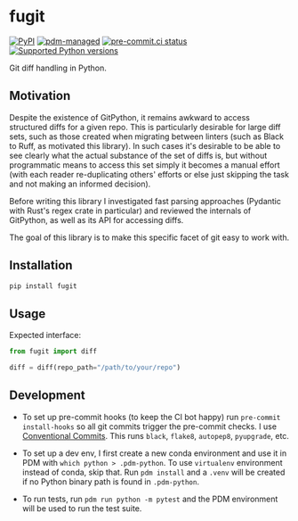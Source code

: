 # fugit

[![PyPI](https://img.shields.io/pypi/v/fugit?logo=python&logoColor=%23cccccc)](https://pypi.org/project/fugit)
[![pdm-managed](https://img.shields.io/badge/pdm-managed-blueviolet)](https://pdm.fming.dev)
[![pre-commit.ci status](https://results.pre-commit.ci/badge/github/lmmx/fugit/master.svg)](https://results.pre-commit.ci/latest/github/lmmx/fugit/master)
[![Supported Python versions](https://img.shields.io/pypi/pyversions/fugit.svg)](https://pypi.org/project/fugit)

<!-- [![build status](https://github.com/lmmx/fugit/actions/workflows/master.yml/badge.svg)](https://github.com/lmmx/fugit/actions/workflows/master.yml) -->

Git diff handling in Python.

## Motivation

Despite the existence of GitPython, it remains awkward to access structured diffs for a given repo.
This is particularly desirable for large diff sets, such as those created when migrating between
linters (such as Black to Ruff, as motivated this library). In such cases it's desirable to be able
to see clearly what the actual substance of the set of diffs is, but without programmatic means to
access this set simply it becomes a manual effort (with each reader re-duplicating others' efforts
or else just skipping the task and not making an informed decision).

Before writing this library I investigated fast parsing approaches (Pydantic with Rust's regex
crate in particular) and reviewed the internals of GitPython, as well as its API for accessing diffs.

The goal of this library is to make this specific facet of git easy to work with.

## Installation

```py
pip install fugit
```

## Usage

Expected interface:

```py
from fugit import diff

diff = diff(repo_path="/path/to/your/repo")
```

## Development

- To set up pre-commit hooks (to keep the CI bot happy) run `pre-commit install-hooks` so all git
  commits trigger the pre-commit checks. I use [Conventional Commits](https://www.conventionalcommits.org/en/v1.0.0/).
  This runs `black`, `flake8`, `autopep8`, `pyupgrade`, etc.

- To set up a dev env, I first create a new conda environment and use it in PDM with `which python > .pdm-python`.
  To use `virtualenv` environment instead of conda, skip that. Run `pdm install` and a `.venv` will be created if no
  Python binary path is found in `.pdm-python`.

- To run tests, run `pdm run python -m pytest` and the PDM environment will be used to run the test suite.

